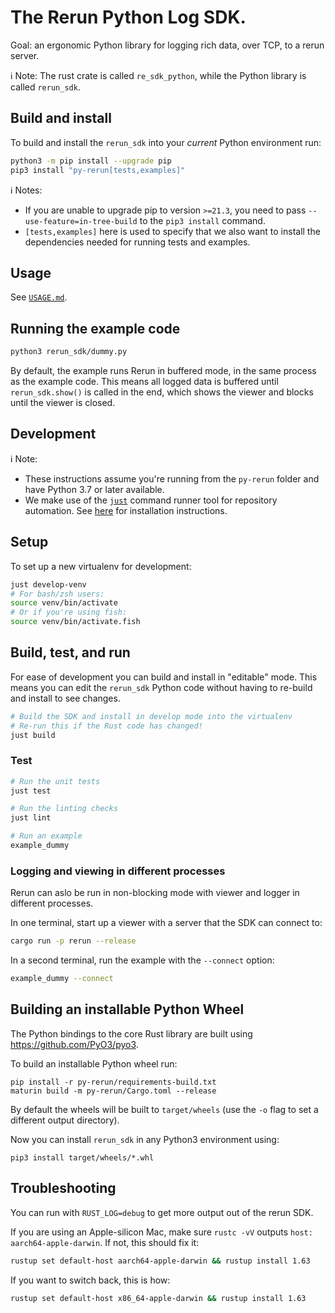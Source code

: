 # The Rerun Python Log SDK.

Goal: an ergonomic Python library for logging rich data, over TCP, to a rerun server.

ℹ️ Note: The rust crate is called `re_sdk_python`, while the Python library is called `rerun_sdk`.

## Build and install
To build and install the `rerun_sdk` into your *current* Python environment run:

```sh
python3 -m pip install --upgrade pip
pip3 install "py-rerun[tests,examples]"
```

ℹ️ Notes:
- If you are unable to upgrade pip to version `>=21.3`, you need to pass `--use-feature=in-tree-build` to the `pip3 install` command.
-  `[tests,examples]` here is used to specify that we also want to install the dependencies needed for running tests and examples.

## Usage
See [`USAGE.md`](USAGE.md).

## Running the example code
```sh
python3 rerun_sdk/dummy.py
```

By default, the example runs Rerun in buffered mode, in the same process as the example code. This means all logged data is buffered until `rerun_sdk.show()` is called in the end, which shows the viewer and blocks until the viewer is closed.

## Development

ℹ️ Note:
- These instructions assume you're running from the `py-rerun` folder and have Python 3.7 or later available.
- We make use of the [`just`](https://github.com/casey/just) command runner tool for repository automation. See [here](https://github.com/casey/just#installation) for installation instructions.

## Setup

To set up a new virtualenv for development:

```sh
just develop-venv
# For bash/zsh users:
source venv/bin/activate
# Or if you're using fish:
source venv/bin/activate.fish
```

## Build, test, and run

For ease of development you can build and install in "editable" mode. This means you can edit the `rerun_sdk` Python code without having to re-build and install to see changes.

```sh
# Build the SDK and install in develop mode into the virtualenv
# Re-run this if the Rust code has changed!
just build
```

### Test
```sh
# Run the unit tests
just test

# Run the linting checks
just lint

# Run an example
example_dummy
```

### Logging and viewing in different processes

Rerun can aslo be run in non-blocking mode with viewer and logger in different processes.

In one terminal, start up a viewer with a server that the SDK can connect to:
```sh
cargo run -p rerun --release
```

In a second terminal, run the example with the `--connect` option:
```sh
example_dummy --connect
```

## Building an installable Python Wheel
The Python bindings to the core Rust library are built using https://github.com/PyO3/pyo3.

To build an installable Python wheel run:
```
pip install -r py-rerun/requirements-build.txt
maturin build -m py-rerun/Cargo.toml --release
```

By default the wheels will be built to `target/wheels` (use the `-o` flag to set a different output directory).

Now you can install `rerun_sdk` in any Python3 environment using:

```
pip3 install target/wheels/*.whl
```


## Troubleshooting
You can run with `RUST_LOG=debug` to get more output out of the rerun SDK.

If you are using an Apple-silicon Mac, make sure `rustc -vV` outputs `host: aarch64-apple-darwin`. If not, this should fix it:

``` sh
rustup set default-host aarch64-apple-darwin && rustup install 1.63
```

If you want to switch back, this is how:
``` sh
rustup set default-host x86_64-apple-darwin && rustup install 1.63
```
